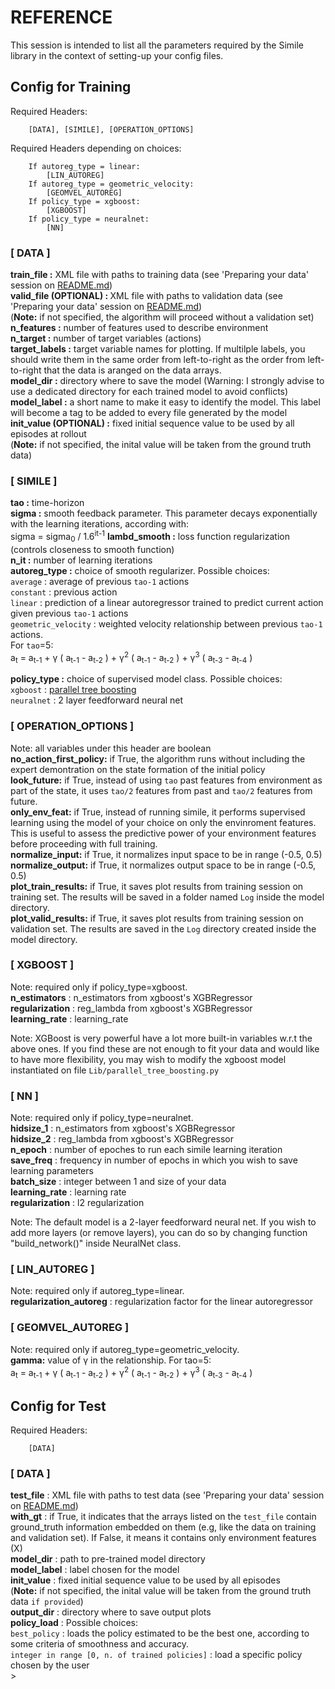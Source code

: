
# REFERENCE
This session is intended to list all the parameters required by the Simile library in the context of setting-up your config files. <br>

## Config for Training
Required Headers:
```
    [DATA], [SIMILE], [OPERATION_OPTIONS]
```
Required Headers depending on choices:
```
    If autoreg_type = linear:
        [LIN_AUTOREG]
    If autoreg_type = geometric_velocity:
        [GEOMVEL_AUTOREG]
    If policy_type = xgboost:
        [XGBOOST]
    If policy_type = neuralnet:
        [NN]
```

### [ DATA ]
<b>train_file :</b> XML file with paths to training data (see 'Preparing your data' session on [README.md](https://github.com/lucianacendon/simile/blob/master/README.md)) <br>
<b>valid_file (OPTIONAL) : </b> XML file with paths to validation data (see 'Preparing your data' session on [README.md](https://github.com/lucianacendon/simile/blob/master/README.md)) <br> (<b>Note:</b> if not specified, the algorithm will proceed without a validation set) <br>
<b>n_features :</b> number of features used to describe environment <br>
<b>n_target :</b> number of target variables (actions) <br>
<b>target_labels :</b> target variable names for plotting. If multilple labels, you should write them in the same order from left-to-right as the order from left-to-right that the data is aranged on the data arrays. <br>
<b>model_dir :</b> directory where to save the model (Warning: I strongly advise to use a dedicated directory for each trained model to avoid conflicts)<br>
<b>model_label :</b> a short name to make it easy to identify the model. This label will become a tag to be added to every file generated by the model <br>
<b>init_value (OPTIONAL) :</b> fixed initial sequence value to be used by all episodes at rollout <br> (<b>Note:</b> if not specified, the inital value will be taken from the ground truth data) <br>

### [ SIMILE ]
<b>tao :</b> time-horizon <br>
<b>sigma :</b> smooth feedback parameter. This parameter decays exponentially with the learning iterations, according with: <br>
    sigma = sigma<sub>0</sub> / 1.6<sup>it-1</sup>
<b>lambd_smooth :</b> loss function regularization (controls closeness to smooth function)<br>
<b>n_it :</b> number of learning iterations <br>
<b>autoreg_type :</b> choice of smooth regularizer. Possible choices: <br>
    `average` : average of previous `tao-1` actions <br>
    `constant` : previous action <br>
    `linear` : prediction of a linear autoregressor trained to predict current action given previous `tao-1` actions <br>
    `geometric_velocity` : weighted velocity relationship between previous `tao-1` actions. <br>For `tao`=5: <br>
       a<sub>t</sub> = a<sub>t-1</sub> + γ ( a<sub>t-1</sub> - a<sub>t-2</sub> ) + γ<sup>2</sup> ( a<sub>t-1</sub> - a<sub>t-2</sub> ) + γ<sup>3</sup> ( a<sub>t-3</sub> - a<sub>t-4</sub> )

<b>policy_type :</b> choice of supervised model class. Possible choices: <br>
    `xgboost` : [parallel tree boosting](https://xgboost.readthedocs.io/en/latest/) <br>
    `neuralnet` : 2 layer feedforward neural net <br>
        
       
### [ OPERATION_OPTIONS ]
Note: all variables under this header are boolean <br>
<b>no_action_first_policy:</b> if True, the algorithm runs without including the expert demontration on the state formation of the initial policy <br>
<b>look_future:</b> if True, instead of using `tao` past features from environment as part of the state, it uses `tao/2` features from past and `tao/2` features from future. <br>
<b>only_env_feat:</b> if True, instead of running simile, it performs supervised learning using the model of your choice on only the envinroment features. This is useful to assess the predictive power of your environment features before proceeding with full training.<br>
<b>normalize_input:</b> if True, it normalizes input space to be in range (-0.5, 0.5)<br> 
<b>normalize_output:</b> if True, it normalizes output space to be in range (-0.5, 0.5) <br> 
<b>plot_train_results:</b> if True, it saves plot results from training session on training set. The results will be saved in a folder named `Log` inside the model directory. <br>
<b>plot_valid_results:</b> if True, it saves plot results from training session on validation set. The results are saved in the `Log` directory created inside the model directory.<br>

### [ XGBOOST ]
Note: required only if policy_type=xgboost.<br>
<b>n_estimators</b> : n_estimators from xgboost's XGBRegressor <br>
<b>regularization</b> : reg_lambda from xgboost's XGBRegressor <br>
<b>learning_rate</b> : learning_rate <br>

Note: XGBoost is very powerful have a lot more built-in variables w.r.t the above ones. If you find these are not enough to fit your data and would like to have more flexibility, you may wish to modify the xgboost model instantiated on file `Lib/parallel_tree_boosting.py`

### [ NN ]
Note: required only if policy_type=neuralnet.<br>
<b>hidsize_1</b> : n_estimators from xgboost's XGBRegressor <br>
<b>hidsize_2</b> : reg_lambda from xgboost's XGBRegressor <br>
<b>n_epoch</b> : number of epoches to run each simile learning iteration <br>
<b>save_freq</b> : frequency in number of epochs in which you wish to save learning parameters <br>
<b>batch_size</b> : integer between 1 and size of your data <br>
<b>learning_rate</b> : learning rate <bR>
<b>regularization</b> : l2 regularization <br>
    
Note: The default model is a 2-layer feedforward neural net. If you wish to add more layers (or remove layers), you can do so by changing function "build_network()" inside NeuralNet class. 

### [ LIN_AUTOREG ]
Note: required only if autoreg_type=linear. <br>
<b>regularization_autoreg</b> : regularization factor for the linear autoregressor

### [ GEOMVEL_AUTOREG ]
Note: required only if autoreg_type=geometric_velocity.<br>
<b>gamma:</b> value of γ in the relationship. For tao=5: <br>
   a<sub>t</sub> = a<sub>t-1</sub> + γ ( a<sub>t-1</sub> - a<sub>t-2</sub> ) + γ<sup>2</sup> ( a<sub>t-1</sub> - a<sub>t-2</sub> ) + γ<sup>3</sup> ( a<sub>t-3</sub> - a<sub>t-4</sub> )


## Config for Test
Required Headers:
```
    [DATA]
```
### [ DATA ]
<b>test_file</b> : XML file with paths to test data (see 'Preparing your data' session on [README.md](https://github.com/lucianacendon/simile/blob/master/README.md)) <br>
<b>with_gt</b> : if True, it indicates that the arrays listed on the `test_file` contain ground_truth information embedded on them (e.g, like the data on training and validation set). If False, it means it contains only environment features (X) <br>
<b>model_dir</b> : path to pre-trained model directory <br>
<b>model_label</b> : label chosen for the model <br>
<b>init_value</b> : </b> fixed initial sequence value to be used by all episodes <br> (<b>Note:</b> if not specified, the inital value will be taken from the ground truth data `if provided`) <br>
<b>output_dir</b> : directory where to save output plots <br>
<b>policy_load</b> : Possible choices: <br>
    `best_policy` : loads the policy estimated to be the best one, according to some criteria of smoothness and accuracy. <br>
    `integer in range [0, n. of trained policies]` : load a specific policy chosen by the user <br>>
